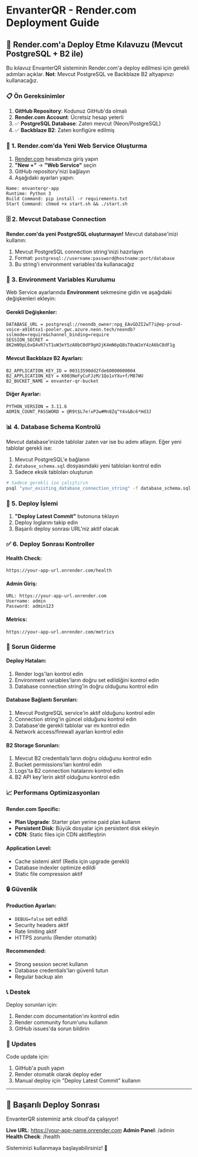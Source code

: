 # EnvanterQR - Render.com Deployment Guide

## 🚀 Render.com'a Deploy Etme Kılavuzu (Mevcut PostgreSQL + B2 ile)

Bu kılavuz EnvanterQR sisteminin Render.com'a deploy edilmesi için gerekli adımları açıklar.
**Not**: Mevcut PostgreSQL ve Backblaze B2 altyapınızı kullanacağız.

### 📋 Ön Gereksinimler

1. **GitHub Repository**: Kodunuz GitHub'da olmalı
2. **Render.com Account**: Ücretsiz hesap yeterli
3. ✅ **PostgreSQL Database**: Zaten mevcut (Neon/PostgreSQL)
4. ✅ **Backblaze B2**: Zaten konfigüre edilmiş

### 🔧 1. Render.com'da Yeni Web Service Oluşturma

1. [Render.com](https://render.com) hesabınıza giriş yapın
2. **"New +"** → **"Web Service"** seçin
3. GitHub repository'nizi bağlayın
4. Aşağıdaki ayarları yapın:

```
Name: envanterqr-app
Runtime: Python 3
Build Command: pip install -r requirements.txt
Start Command: chmod +x start.sh && ./start.sh
```

### 🗄️ 2. Mevcut Database Connection

**Render.com'da yeni PostgreSQL oluşturmayın!** Mevcut database'inizi kullanın:

1. Mevcut PostgreSQL connection string'inizi hazırlayın
2. Format: `postgresql://username:password@hostname:port/database`
3. Bu string'i environment variables'da kullanacağız

### 🔐 3. Environment Variables Kurulumu

Web Service ayarlarında **Environment** sekmesine gidin ve aşağıdaki değişkenleri ekleyin:

#### Gerekli Değişkenler:
```
DATABASE_URL = postgresql://neondb_owner:npg_EAvGDZI2wT7i@ep-proud-voice-a916tsx1-pooler.gwc.azure.neon.tech/neondb?sslmode=require&channel_binding=require
SESSION_SECRET = 8K2mN9pL6xQ4vR7sT1uW3eY5zA8bC0dF9gH2jK4mN6pQ8sT0uW2eY4zA6bC8dF1g
```

#### Mevcut Backblaze B2 Ayarları:
```
B2_APPLICATION_KEY_ID = 00313590dd2fde60000000004
B2_APPLICATION_KEY = K003NeFyCuFJzM/1Qo1xYXu+f/M87WU
B2_BUCKET_NAME = envanter-qr-bucket
```

#### Diğer Ayarlar:
```
PYTHON_VERSION = 3.11.6
ADMIN_COUNT_PASSWORD = @R9t$L7e!xP2w#Mn8Zq^Y4v&Bc6*Hd3J
```

### 📊 4. Database Schema Kontrolü

Mevcut database'inizde tablolar zaten var ise bu adımı atlayın.
Eğer yeni tablolar gerekli ise:

1. Mevcut PostgreSQL'e bağlanın
2. `database_schema.sql` dosyasındaki yeni tabloları kontrol edin
3. Sadece eksik tabloları oluşturun

```bash
# Sadece gerekli ise çalıştırın
psql "your_existing_database_connection_string" -f database_schema.sql
```

### 🚀 5. Deploy İşlemi

1. **"Deploy Latest Commit"** butonuna tıklayın
2. Deploy loglarını takip edin
3. Başarılı deploy sonrası URL'niz aktif olacak

### ✅ 6. Deploy Sonrası Kontroller

#### Health Check:
```
https://your-app-url.onrender.com/health
```

#### Admin Giriş:
```
URL: https://your-app-url.onrender.com
Username: admin
Password: admin123
```

#### Metrics:
```
https://your-app-url.onrender.com/metrics
```

### 🔧 Sorun Giderme

#### Deploy Hataları:
1. Render logs'ları kontrol edin
2. Environment variables'ların doğru set edildiğini kontrol edin
3. Database connection string'in doğru olduğunu kontrol edin

#### Database Bağlantı Sorunları:
1. Mevcut PostgreSQL service'in aktif olduğunu kontrol edin
2. Connection string'in güncel olduğunu kontrol edin
3. Database'de gerekli tablolar var mı kontrol edin
4. Network access/firewall ayarları kontrol edin

#### B2 Storage Sorunları:
1. Mevcut B2 credentials'ların doğru olduğunu kontrol edin
2. Bucket permissions'ları kontrol edin
3. Logs'ta B2 connection hatalarını kontrol edin
4. B2 API key'lerin aktif olduğunu kontrol edin

### 📈 Performans Optimizasyonları

#### Render.com Specific:
- **Plan Upgrade**: Starter plan yerine paid plan kullanın
- **Persistent Disk**: Büyük dosyalar için persistent disk ekleyin
- **CDN**: Static files için CDN aktifleştirin

#### Application Level:
- Cache sistemi aktif (Redis için upgrade gerekli)
- Database indexler optimize edildi
- Static file compression aktif

### 🔒 Güvenlik

#### Production Ayarları:
- `DEBUG=false` set edildi
- Security headers aktif
- Rate limiting aktif
- HTTPS zorunlu (Render otomatik)

#### Recommended:
- Strong session secret kullanın
- Database credentials'ları güvenli tutun
- Regular backup alın

### 📞 Destek

Deploy sorunları için:
1. Render.com documentation'ını kontrol edin
2. Render community forum'unu kullanın
3. GitHub issues'da sorun bildirin

### 🔄 Updates

Code update için:
1. GitHub'a push yapın
2. Render otomatik olarak deploy eder
3. Manual deploy için "Deploy Latest Commit" kullanın

---

## 🎉 Başarılı Deploy Sonrası

EnvanterQR sisteminiz artık cloud'da çalışıyor!

**Live URL**: https://your-app-name.onrender.com
**Admin Panel**: /admin
**Health Check**: /health

Sisteminizi kullanmaya başlayabilirsiniz! 🚀